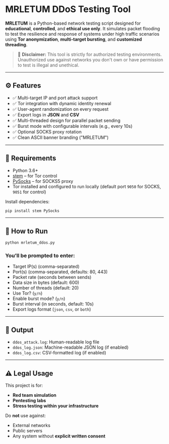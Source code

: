 # MRLETUM DDoS Testing Tool

**MRLETUM** is a Python-based network testing script designed for **educational**, **controlled**, and **ethical use only**. It simulates packet flooding to test the resilience and response of systems under high traffic scenarios using **Tor anonymization**, **multi-target bursting**, and **customized threading**.

> 🚨 **Disclaimer:** This tool is strictly for authorized testing environments. Unauthorized use against networks you don't own or have permission to test is illegal and unethical.

---

## ⚙️ Features

- ✅ Multi-target IP and port attack support  
- ✅ Tor integration with dynamic identity renewal  
- ✅ User-agent randomization on every request  
- ✅ Export logs in **JSON** and **CSV**  
- ✅ Multi-threaded design for parallel packet sending  
- ✅ Burst mode with configurable intervals (e.g., every 10s)  
- ✅ Optional SOCKS proxy rotation  
- ✅ Clean ASCII banner branding ("MRLETUM")

---

## 🧠 Requirements

- Python 3.6+
- [stem](https://pypi.org/project/stem/) – for Tor control
- [PySocks](https://pypi.org/project/PySocks/) – for SOCKS5 proxy
- Tor installed and configured to run locally (default port `9050` for SOCKS, `9051` for control)

Install dependencies:

```bash
pip install stem PySocks
````

---

## 🚀 How to Run

```bash
python mrletum_ddos.py
```

### You’ll be prompted to enter:

- Target IP(s) (comma-separated)
- Port(s) (comma-separated, defaults: 80, 443)
- Packet rate (seconds between sends)
- Data size in bytes (default: 600)
- Number of threads (default: 20)
- Use Tor? (`y/n`)
- Enable burst mode? (`y/n`)
- Burst interval (in seconds, default: 10s)
- Export logs format (`json`, `csv`, or `both`)

---

## 📁 Output

- `ddos_attack.log`: Human-readable log file
- `ddos_log.json`: Machine-readable JSON log (if enabled)
- `ddos_log.csv`: CSV-formatted log (if enabled)

---

## ⚠️ Legal Usage

This project is for:

- **Red team simulation**
- **Pentesting labs**
- **Stress testing within your infrastructure**

Do **not** use against:

- External networks
- Public servers
- Any system without **explicit written consent**


